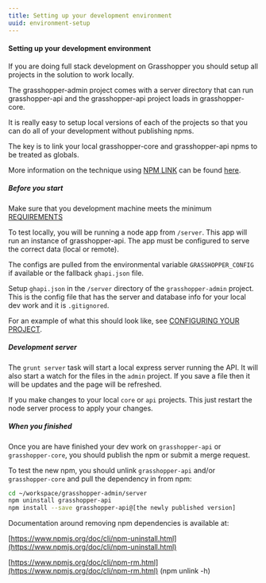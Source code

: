 ```yaml
---
title: Setting up your development environment
uuid: environment-setup
---
```

#### Setting up your development environment


If you are doing full stack development on Grasshopper you should setup all projects in the solution to work locally.

The grasshopper-admin project comes with a server directory that can run grasshopper-api and the grasshopper-api project loads in grasshopper-core.

It is really easy to setup local versions of each of the projects so that you can do all of your development without publishing npms.

The key is to link your local grasshopper-core and grasshopper-api npms to be treated as globals.

More information on the technique using [NPM LINK](https://www.npmjs.org/doc/cli/npm-link.html) can be found [here](https://www.npmjs.org/doc/cli/npm-link.html).

##### Before you start

Make sure that you development machine meets the minimum [REQUIREMENTS](documentation.html#requirements)

To test locally, you will be running a node app from `/server`. This app will run an instance of grasshopper-api. The app must be configured to serve the correct data (local or remote).

The configs are pulled from the environmental variable `GRASSHOPPER_CONFIG` if available or the fallback `ghapi.json` file.

Setup `ghapi.json` in the `/server` directory of the `grasshopper-admin` project. This is the config file that has the server and database info for your local dev work and it is `.gitignored`.

For an example of what this should look like, see [CONFIGURING YOUR PROJECT](#projectconfiguration).

##### Development server

The `grunt server` task will start a local express server running the API. It will also start a watch for the files in the `admin` project. If you save a file then it will be updates and the page will be refreshed.

If you make changes to your local `core` or `api` projects. This just restart the node server process to apply your changes.

##### When you finished

Once you are have finished your dev work on `grasshopper-api` or `grasshopper-core`, you should publish the npm or submit a merge request.

To test the new npm, you should unlink `grasshopper-api` and/or `grasshopper-core` and pull the dependency in from npm:

```bash
cd ~/workspace/grasshopper-admin/server
npm uninstall grasshopper-api
npm install --save grasshopper-api@[the newly published version]
```

Documentation around removing npm dependencies is available at:

[https://www.npmjs.org/doc/cli/npm-uninstall.html](https://www.npmjs.org/doc/cli/npm-uninstall.html)

[https://www.npmjs.org/doc/cli/npm-rm.html](https://www.npmjs.org/doc/cli/npm-rm.html) (npm unlink -h)